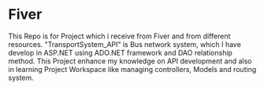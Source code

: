 # Fiver
This Repo is for Project which i receive from Fiver and from different resources.
"TransportSystem_API" is Bus network system, which I have develop in ASP.NET using ADO.NET framework and DAO relationship method. This Project enhance my knowledge on API development and also in learning Project Workspace like managing controllers, Models and routing system.
